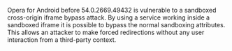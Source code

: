 Opera for Android before 54.0.2669.49432 is vulnerable to a sandboxed cross-origin iframe bypass attack. By using a service working inside a sandboxed iframe it is possible to bypass the normal sandboxing attributes. This allows an attacker to make forced redirections without any user interaction from a third-party context.